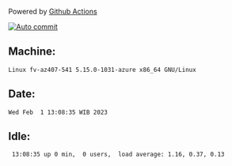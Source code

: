 Powered by [Github Actions](https://github.com/features/actions)

[![Auto commit](https://github.com/hiage/workstation/workflows/Auto%20commit/badge.svg)](https://github.com/hiage/workstation/actions?query=workflow%3A%22Auto+commit%22)

## Machine:
```
Linux fv-az407-541 5.15.0-1031-azure x86_64 GNU/Linux
```
## Date:
```
Wed Feb  1 13:08:35 WIB 2023
```
## Idle:
```
 13:08:35 up 0 min,  0 users,  load average: 1.16, 0.37, 0.13
```
